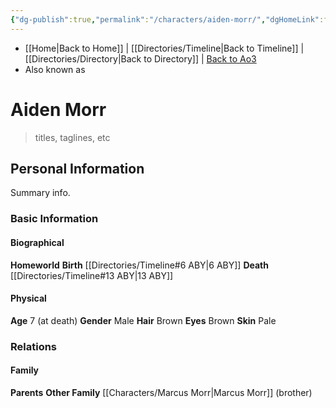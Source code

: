 ```yaml
---
{"dg-publish":true,"permalink":"/characters/aiden-morr/","dgHomeLink":false}
---
```


- [[Home\|Back to Home]] | [[Directories/Timeline\|Back to Timeline]] | [[Directories/Directory\|Back to Directory]] | [Back to Ao3](https://archiveofourown.org/works/19334440/chapters/45992584)
- Also known as

# Aiden Morr
>titles, taglines, etc

## Personal Information
Summary info.

### Basic Information

#### Biographical
**Homeworld** 
**Birth** [[Directories/Timeline#6 ABY\|6 ABY]]
**Death** [[Directories/Timeline#13 ABY\|13 ABY]]

#### Physical
**Age** 7 (at death)
**Gender** Male
**Hair** Brown
**Eyes** Brown
**Skin** Pale

### Relations

#### Family
**Parents** 
**Other Family** [[Characters/Marcus Morr\|Marcus Morr]] (brother)